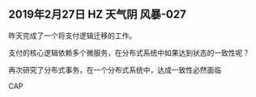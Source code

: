 ## 2019年2月27日 HZ 天气阴  风暴-027

昨天完成了一个将支付逻辑迁移的工作。

支付的核心逻辑依赖多个微服务，在分布式系统中如果达到状态的一致性呢？

再次研究了分布式事务，在一个分布式系统中，达成一致性必然面临

CAP


